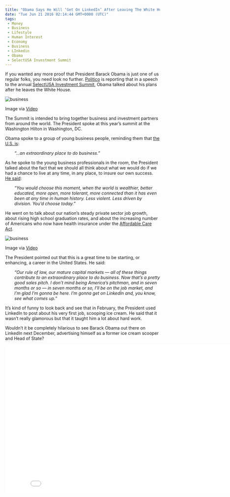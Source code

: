 ```yaml
---
title: "Obama Says He Will ‘Get On LinkedIn’ After Leaving The White House"
date: "Tue Jun 21 2016 02:14:44 GMT+0000 (UTC)"
tags: 
 - Money
 - Business
 - Lifestyle
 - Human Interest
 - Economy
 - Business
 - LInkedin
 - Obama
 - SelectUSA Investment Summit
---
```

<p><!-- Quick Adsense WordPress Plugin: http://quicksense.net/ --></p><p>If you wanted any more proof that President Barack Obama is just one of us regular folks, you need look no further.&#xA0;<a href="http://www.politico.com/story/2016/06/what-will-obama-do-after-presidency-224546" onclick="__gaTracker(&apos;send&apos;, &apos;event&apos;, &apos;outbound-article&apos;, &apos;http://www.politico.com/story/2016/06/what-will-obama-do-after-presidency-224546&apos;, &apos;Politico&apos;);">Politico</a> is reporting that in a speech to the annual <a href="https://www.selectusa.gov/selectusa-summit" onclick="__gaTracker(&apos;send&apos;, &apos;event&apos;, &apos;outbound-article&apos;, &apos;https://www.selectusa.gov/selectusa-summit&apos;, &apos;SelectUSA Investment Summit&apos;);">SelectUSA Investment Summit</a>, Obama talked about his plans after he leaves the White House.</p><div id="attachment_138303" style="width: 650px" class="wp-caption aligncenter"><img class="size-full wp-image-138303" src="http://i2.wp.com/cdn.liberalamerica.org/wp-content/uploads/2016/06/Screen-Shot-2016-06-20-at-9.21.05-PM.png?resize=640%2C400" alt="business" srcset="http://i2.wp.com/cdn.liberalamerica.org/wp-content/uploads/2016/06/Screen-Shot-2016-06-20-at-9.21.05-PM.png?resize=640%2C400 640w, http://i2.wp.com/cdn.liberalamerica.org/wp-content/uploads/2016/06/Screen-Shot-2016-06-20-at-9.21.05-PM.png?resize=640%2C400 64w, http://i2.wp.com/cdn.liberalamerica.org/wp-content/uploads/2016/06/Screen-Shot-2016-06-20-at-9.21.05-PM.png?resize=640%2C400 350w, http://i2.wp.com/cdn.liberalamerica.org/wp-content/uploads/2016/06/Screen-Shot-2016-06-20-at-9.21.05-PM.png?resize=640%2C400 600w, http://i2.wp.com/cdn.liberalamerica.org/wp-content/uploads/2016/06/Screen-Shot-2016-06-20-at-9.21.05-PM.png?resize=640%2C400 356w, http://i2.wp.com/cdn.liberalamerica.org/wp-content/uploads/2016/06/Screen-Shot-2016-06-20-at-9.21.05-PM.png?resize=640%2C400 260w" sizes="(max-width: 640px) 100vw, 640px" data-recalc-dims="1">
<p class="wp-caption-text">Image via <a href="https://www.youtube.com/watch?v=Wi4u34VB1r8" onclick="__gaTracker(&apos;send&apos;, &apos;event&apos;, &apos;outbound-article&apos;, &apos;https://www.youtube.com/watch?v=Wi4u34VB1r8&apos;, &apos;Video&apos;);">Video</a></p>
</div><p>The Summit is intended to bring together business and investment partners from around the world. The President spoke at this year&#x2019;s summit at the Washington Hilton in Washington, DC.</p><p>Obama spoke to a group of young business people, reminding them that <a href="http://www.politico.com/story/2016/06/what-will-obama-do-after-presidency-224546" onclick="__gaTracker(&apos;send&apos;, &apos;event&apos;, &apos;outbound-article&apos;, &apos;http://www.politico.com/story/2016/06/what-will-obama-do-after-presidency-224546&apos;, &apos;the U.S. is&apos;);">the U.S. is</a>:</p><p style="padding-left: 30px;"><em>&#x201C;&#x2026;an extraordinary place to do business.&#x201D;</em></p><p>As he spoke to the young business professionals in the room, the President talked about the fact that we&#xA0;should all think about what we would do if we had&#xA0;a chance to live at any time, in any place, to insure our own success. <a href="http://www.politico.com/story/2016/06/what-will-obama-do-after-presidency-224546" onclick="__gaTracker(&apos;send&apos;, &apos;event&apos;, &apos;outbound-article&apos;, &apos;http://www.politico.com/story/2016/06/what-will-obama-do-after-presidency-224546&apos;, &apos;He said&apos;);">He said</a>:</p><p class="p1" style="padding-left: 30px;"><em><span class="s1">&#x201C;You would choose this moment, when the world is wealthier, better educated, more open, more tolerant, more connected than it has even been at any time in human history. Less violent. Less driven by division. You&#x2019;d choose today.&#x201D;</span></em></p><p class="p1">He went on to talk about our nation&#x2019;s steady private sector job growth, about rising high school graduation rates, and about the increasing number of Americans who now have health insurance under the <a href="http://www.affordable-health-insurance-plans.org/?as=44d44mgsdiyx1m03s5ots0pw&amp;kno=2&amp;wsc=51&amp;adv=1&amp;tk=Z29vZ2xlLGRvbWFpbnNfMSxIZWFsdGggLSBHb3YsYWZmb3JkYWJsZSBjYXJlIGFjdCxbYWZmb3JkYWJsZSBjYXJlIGFjdF0%3D&amp;kw=affordable%20care%20act&amp;device=c&amp;matchtype=e&amp;cid=70635659405&amp;adposition=1t1&amp;heading=%C2%AE%20Affordable%20Care%20Act%20Plans%20%28From%20%249%2F%20Week%29&amp;gclid=CjwKEAjwqJ67BRCzzJ7Hy-LYlFYSJABwp9PG689hDf2pA2LG95beQ9RBW4QaupTx5bxUHeAu0PsFhxoCD_nw_wcB" onclick="__gaTracker(&apos;send&apos;, &apos;event&apos;, &apos;outbound-article&apos;, &apos;http://www.affordable-health-insurance-plans.org/?as=44d44mgsdiyx1m03s5ots0pw&amp;kno=2&amp;wsc=51&amp;adv=1&amp;tk=Z29vZ2xlLGRvbWFpbnNfMSxIZWFsdGggLSBHb3YsYWZmb3JkYWJsZSBjYXJlIGFjdCxbYWZmb3JkYWJsZSBjYXJlIGFjdF0%3D&amp;kw=affordable%20care%20act&amp;device=c&amp;matchtype=e&amp;cid=70635659405&amp;adposition=1t1&amp;heading=%C2%AE%20Affordable%20Care%20Act%20Plans%20%28From%20%249%2F%20Week%29&amp;gclid=CjwKEAjwqJ67BRCzzJ7Hy-LYlFYSJABwp9PG689hDf2pA2LG95beQ9RBW4QaupTx5bxUHeAu0PsFhxoCD_nw_wcB&apos;, &apos;Affordable Care Act&apos;);">Affordable Care Act</a>.</p><div id="attachment_138309" style="width: 610px" class="wp-caption aligncenter"><img class="size-full wp-image-138309" src="//i0.wp.com/cdn.liberalamerica.org/wp-content/uploads/2016/06/LinkedIn-Town-Hall-with-President-Barack-Obama-YouTube.png?resize=600%2C240" alt="business" srcset="//i0.wp.com/cdn.liberalamerica.org/wp-content/uploads/2016/06/LinkedIn-Town-Hall-with-President-Barack-Obama-YouTube.png?resize=600%2C240 600w, //i0.wp.com/cdn.liberalamerica.org/wp-content/uploads/2016/06/LinkedIn-Town-Hall-with-President-Barack-Obama-YouTube.png?resize=600%2C240 64w, //i0.wp.com/cdn.liberalamerica.org/wp-content/uploads/2016/06/LinkedIn-Town-Hall-with-President-Barack-Obama-YouTube.png?resize=600%2C240 350w" sizes="(max-width: 600px) 100vw, 600px" data-recalc-dims="1">
<p class="wp-caption-text">Image via <a href="https://www.youtube.com/watch?v=Wi4u34VB1r8" onclick="__gaTracker(&apos;send&apos;, &apos;event&apos;, &apos;outbound-article&apos;, &apos;https://www.youtube.com/watch?v=Wi4u34VB1r8&apos;, &apos;Video&apos;);">Video</a></p>
</div><p class="p1">The President pointed out that this is a great time to be starting, or enhancing, a career in the United States. He said:</p><p class="p1" style="padding-left: 30px;"><em><span class="s1">&#x201C;Our rule of law, our mature capital markets &#x2014; all of these things contribute to an extraordinary place to do business. Now that&#x2019;s a pretty good sales pitch. I don&#x2019;t mind being America&#x2019;s pitchman, and in seven months or so &#x2014; in seven months or so, I&#x2019;ll be on the job market, and I&#x2019;m glad I&#x2019;m gonna be here. I&#x2019;m gonna get on LinkedIn and, you know, see what comes up.&#x201D;</span></em></p><p><!-- Quick Adsense WordPress Plugin: http://quicksense.net/ --></p><p>It&#x2019;s kind of funny to look back and see that in February, the President used LinkedIn to post about his very first job, scooping ice cream. He said that it wasn&#x2019;t really glamorous but that it taught him a lot about hard work.</p><p>Wouldn&#x2019;t it be completely hilarious to see Barack Obama out there on LinkedIn next December, advertising himself as a former ice cream scooper and Head of State?</p><p><iframe width="853" height="480" src="//www.youtube.com/embed/Wi4u34VB1r8" frameborder="0" allowfullscreen></iframe></p><div style="font-size:0px;height:0px;line-height:0px;margin:0;padding:0;clear:both"></div>